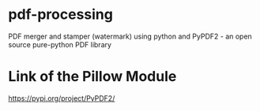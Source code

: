 # pdf-processing
PDF merger and stamper (watermark) using python and PyPDF2 - an open source pure-python PDF library

# Link of the Pillow Module
https://pypi.org/project/PyPDF2/
